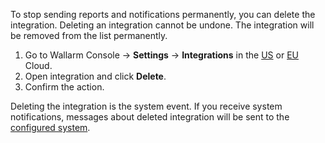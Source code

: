 To stop sending reports and notifications permanently, you can delete the integration. Deleting an integration cannot be undone. The integration will be removed from the list permanently.

1. Go to Wallarm Console → **Settings** → **Integrations** in the [US](https://us1.my.wallarm.com/settings/integrations/) or [EU](https://my.wallarm.com/settings/integrations/) Cloud.
2. Open integration and click **Delete**.
3. Confirm the action.

Deleting the integration is the system event. If you receive system notifications, messages about deleted integration will be sent to the [configured system](integrations-intro.md#integration-types).